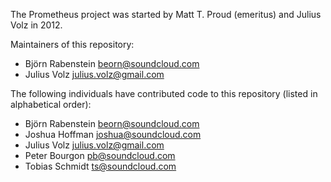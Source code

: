 The Prometheus project was started by Matt T. Proud (emeritus) and
Julius Volz in 2012.

Maintainers of this repository:

* Björn Rabenstein <beorn@soundcloud.com>
* Julius Volz <julius.volz@gmail.com>

The following individuals have contributed code to this repository
(listed in alphabetical order):

* Björn Rabenstein <beorn@soundcloud.com>
* Joshua Hoffman <joshua@soundcloud.com>
* Julius Volz <julius.volz@gmail.com>
* Peter Bourgon <pb@soundcloud.com>
* Tobias Schmidt <ts@soundcloud.com>
